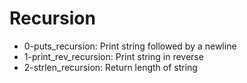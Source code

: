 # Recursion

- 0-puts_recursion: Print string followed by a newline
- 1-print_rev_recursion: Print string in reverse
- 2-strlen_recursion: Return length of string
